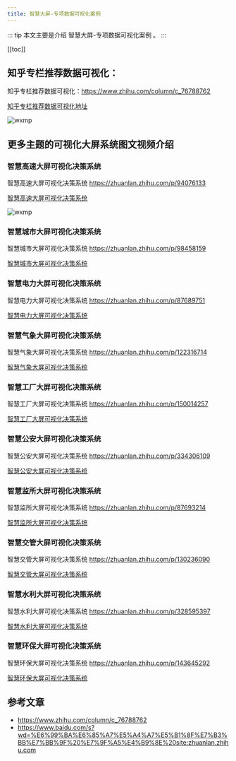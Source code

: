 ```yaml
---
title: 智慧大屏-专项数据可视化案例
---
```


::: tip
本文主要是介绍 智慧大屏-专项数据可视化案例 。
:::

[[toc]]

## 知乎专栏推荐数据可视化：

知乎专栏推荐数据可视化：https://www.zhihu.com/column/c_76788762

[知乎专栏推荐数据可视化地址](https://www.zhihu.com/column/c_76788762)

<img class= "zoom-custom-imgs" :src="$withBase('/assets/img/ac/aibigscreen/zhuanlan-1.png')" alt="wxmp">

## 更多主题的可视化大屏系统图文视频介绍

### 智慧高速大屏可视化决策系统
智慧高速大屏可视化决策系统 https://zhuanlan.zhihu.com/p/94076133

[智慧高速大屏可视化决策系统](https://zhuanlan.zhihu.com/p/94076133)

<img class= "zoom-custom-imgs" :src="$withBase('/assets/img/ac/aibigscreen/zhuanlan-2.png')" alt="wxmp">



### 智慧城市大屏可视化决策系统

智慧城市大屏可视化决策系统 https://zhuanlan.zhihu.com/p/98458159

[智慧城市大屏可视化决策系统](https://zhuanlan.zhihu.com/p/98458159)

### 智慧电力大屏可视化决策系统

智慧电力大屏可视化决策系统 https://zhuanlan.zhihu.com/p/87689751

[智慧电力大屏可视化决策系统](https://zhuanlan.zhihu.com/p/87689751)

### 智慧气象大屏可视化决策系统

智慧气象大屏可视化决策系统 https://zhuanlan.zhihu.com/p/122316714

[智慧气象大屏可视化决策系统](https://zhuanlan.zhihu.com/p/122316714)

### 智慧工厂大屏可视化决策系统

智慧工厂大屏可视化决策系统 https://zhuanlan.zhihu.com/p/150014257

[智慧工厂大屏可视化决策系统](https://zhuanlan.zhihu.com/p/150014257)

### 智慧公安大屏可视化决策系统

智慧公安大屏可视化决策系统 https://zhuanlan.zhihu.com/p/334306109

[智慧公安大屏可视化决策系统](https://zhuanlan.zhihu.com/p/334306109)

### 智慧监所大屏可视化决策系统

智慧监所大屏可视化决策系统 https://zhuanlan.zhihu.com/p/87693214

[智慧监所大屏可视化决策系统](https://zhuanlan.zhihu.com/p/87693214)

### 智慧交管大屏可视化决策系统

智慧交管大屏可视化决策系统 https://zhuanlan.zhihu.com/p/130236090

[智慧交管大屏可视化决策系统](https://zhuanlan.zhihu.com/p/130236090)

### 智慧水利大屏可视化决策系统

智慧水利大屏可视化决策系统 https://zhuanlan.zhihu.com/p/328595397

[智慧水利大屏可视化决策系统](https://zhuanlan.zhihu.com/p/328595397)

### 智慧环保大屏可视化决策系统

智慧环保大屏可视化决策系统 https://zhuanlan.zhihu.com/p/143645292

[智慧环保大屏可视化决策系统](https://zhuanlan.zhihu.com/p/143645292)

## 参考文章
* https://www.zhihu.com/column/c_76788762
* https://www.baidu.com/s?wd=%E6%99%BA%E6%85%A7%E5%A4%A7%E5%B1%8F%E7%B3%BB%E7%BB%9F%20%E7%9F%A5%E4%B9%8E%20site:zhuanlan.zhihu.com